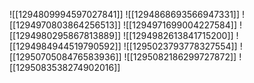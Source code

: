 ![[1294809994597027841]]
![[1294868693566947331]]
![[1294970803864256513]]
![[1294971699004227584]]
![[1294980295867813889]]
![[1294982613841715200]]
![[1294984944519790592]]
![[1295023793778327554]]
![[1295070508476583936]]
![[1295082186299727872]]
![[1295083538274902016]]
